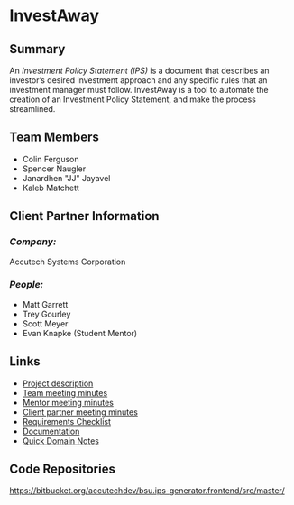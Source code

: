 # InvestAway

## **Summary**

An *Investment Policy Statement (IPS)* is a document that describes an investor’s desired investment approach and any specific rules that an investment manager must follow.
InvestAway is a tool to automate the creation of an Investment Policy Statement, and make the process streamlined.

## **Team Members**

- Colin Ferguson
- Spencer Naugler
- Janardhen "JJ" Jayavel
- Kaleb Matchett

## **Client Partner Information**


### *Company:*
Accutech Systems Corporation

### *People:*
- Matt Garrett
- Trey Gourley
- Scott Meyer
- Evan Knapke (Student Mentor)

## **Links**

- [Project description](ProjectDescription.md)
- [Team meeting minutes](MeetingMinutes/Team)
- [Mentor meeting minutes](MeetingMinutes/Mentor)
- [Client partner meeting minutes](MeetingMinutes/ClientPartner)
- [Requirements Checklist](https://github.com/colinferguson81100/InvestAway/projects/1#column-16260869)
- [Documentation](https://github.com/colinferguson81100/InvestAway/tree/master/Documentation)
- [Quick Domain Notes](https://www.investopedia.com/terms/i/ips.asp)

## **Code Repositories**

https://bitbucket.org/accutechdev/bsu.ips-generator.frontend/src/master/

